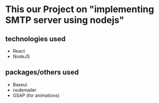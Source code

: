 # This our Project on "implementing SMTP server using nodejs" 

## technologies used 
* React
* NodeJS


## packages/others used 
* Baseui
* nodemailer 
* GSAP (for animations)